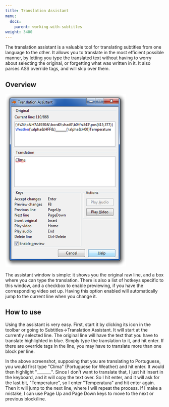 ```yaml
---
title: Translation Assistant
menu:
  docs:
    parent: working-with-subtitles
weight: 3400
---
```


The translation assistant is a valuable tool for translating subtitles from one language to the other. It allows you to translate in the most efficient possible manner, by letting you type the translated text without having to worry about selecting the original, or forgetting what was written in it. It also parses ASS override tags, and will skip over them.


## Overview  ##


![Translation_Assistant](/img/3.2/Translation_Assistant.png#center)

The assistant window is simple: it shows you the original raw line, and a box where you can type the translation. There is also a list of hotkeys specific to this window, and a checkbox to enable previewing, if you have the corresponding video set up. Having this option enabled will automatically jump to the current line when you change it.


## How to use  ##


Using the assistant is very easy. First, start it by clicking its icon in the toolbar or going to Subtitles->Translation Assistant. It will start at the currently selected line. The original line will have the text that you have to translate highlighted in blue. Simply type the translation to it, and hit enter. If there are override tags in the line, you may have to translate more than one block per line.

In the above screenshot, supposing that you are translating to Portuguese, you would first type "Clima" (Portuguese for Weather) and hit enter. It would then highlight "_______". Since I don't want to translate that, I just hit Insert in the keyboard, and it will copy the text over. So I hit enter, and it will ask for the last bit, "Temperature", so I enter "Temperatura" and hit enter again. Then it will jump to the next line, where I will repeat the process. If I make a mistake, I can use Page Up and Page Down keys to move to the next or previous block/line.

